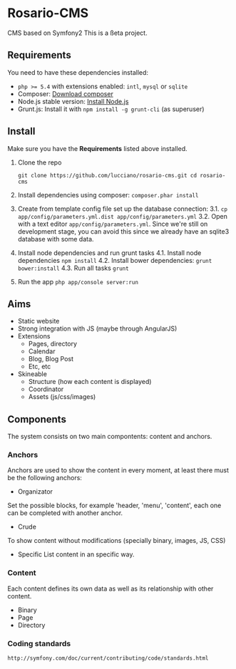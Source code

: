 Rosario-CMS
===========

CMS based on Symfony2
This is a ßeta project.

## Requirements ##

You need to have these dependencies installed: 

 - `php >= 5.4` with extensions enabled: `intl`, `mysql` or `sqlite`
 - Composer: [Download composer](http://getcomposer.org/download/)
 - Node.js stable version: [Install Node.js](https://github.com/joyent/node/wiki/Installing-Node.js-via-package-manager)
 - Grunt.js: Install it with `npm install -g grunt-cli` (as superuser)

## Install ##
Make sure you have the **Requirements** listed above installed.

 1. Clone the repo

    `git clone https://github.com/lucciano/rosario-cms.git
     cd rosario-cms`
    
 2. Install dependencies using composer:
   `composer.phar install `
 3. Create from template config file set up the database connection:
   3.1. `cp app/config/parameters.yml.dist app/config/parameters.yml`
   3.2. Open with a text editor `app/config/parameters.yml`. Since we're still on development stage, you can avoid this since we already have an sqlite3 database with some data.

 4. Install node dependencies and run grunt tasks
   4.1.  Install node dependencies `npm install`
   4.2.  Install bower dependencies: `grunt bower:install`
   4.3.  Run all tasks `grunt`

 5.  Run the app
        `php app/console server:run`
       


## Aims ##
* Static website
* Strong integration with JS (maybe through AngularJS)
* Extensions
  * Pages, directory
  * Calendar
  * Blog, Blog Post
  * Etc, etc
* Skineable
  * Structure (how each content is displayed)
  * Coordinator
  * Assets (js/css/images)

## Components ##
The system consists on two main compontents: content and anchors.

### Anchors ###
 Anchors are used to show the content in every moment, at least there must be the following anchors:
 
 * Organizator 

Set the possible blocks, for example 'header, 'menu', 'content', each one can be completed with another anchor.

 * Crude

To show content without modifications (specially binary, images, JS, CSS)

 * Specific
List content in an specific way.
        
### Content ###
 Each content defines its own data as well as its relationship with other content.
 * Binary
 * Page 
 * Directory 

### Coding standards ###

    http://symfony.com/doc/current/contributing/code/standards.html
